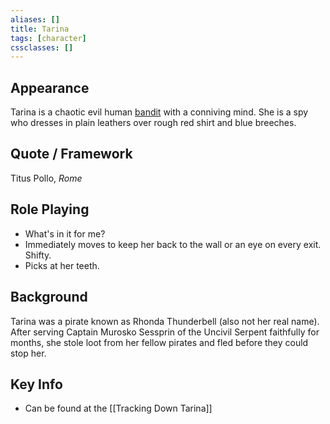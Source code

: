 ```yaml
---
aliases: []
title: Tarina
tags: [character]
cssclasses: []
---
```


## Appearance
Tarina is a chaotic evil human [bandit](https://www.dndbeyond.com/monsters/bandit) with a conniving mind. She is a spy who dresses in plain leathers over rough red shirt and blue breeches.

## Quote / Framework
Titus Pollo, _Rome_

## Role Playing
- What's in it for me?
- Immediately moves to keep her back to the wall or an eye on every exit. Shifty.
- Picks at her teeth.

## Background
Tarina was a pirate known as Rhonda Thunderbell (also not her real name). After serving Captain Murosko Sessprin of the Uncivil Serpent faithfully for months, she stole loot from her fellow pirates and fled before they could stop her.

## Key Info
- Can be found at the [[Tracking Down Tarina]]
